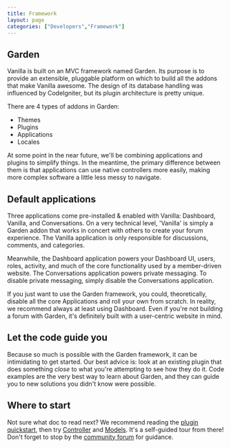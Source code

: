 ```yaml
---
title: Framework
layout: page
categories: ["Developers","Framework"]
---
```


## Garden

Vanilla is built on an MVC framework named Garden. Its purpose is to provide an extensible, pluggable platform on which to build all the addons that make Vanilla awesome. The design of its database handling was influenced by CodeIgniter, but its plugin architecture is pretty unique.

There are 4 types of addons in Garden:

* Themes
* Plugins
* Applications
* Locales

At some point in the near future, we'll be combining applications and plugins to simplify things. In the meantime, the primary difference between them is that applications can use native controllers more easily, making more complex software a little less messy to navigate.

## Default applications

Three applications come pre-installed & enabled with Vanilla: Dashboard, Vanilla, and Conversations. On a very technical level, 'Vanilla' is simply a Garden addon that works in concert with others to create your forum experience. The Vanilla application is only responsible for discussions, comments, and categories.

Meanwhile, the Dashboard application powers your Dashboard UI, users, roles, activity, and much of the core functionality used by a member-driven website. The Conversations application powers private messaging. To disable private messaging, simply disable the Conversations application.

If you just want to use the Garden framework, you could, theoretically, disable all the core Applications and roll your own from scratch. In reality, we recommend always at least using Dashboard. Even if you're not building a forum with Garden, it's definitely built with a user-centric website in mind.

## Let the code guide you

Because so much is possible with the Garden framework, it can be intimidating to get started. Our best advice is: look at an existing plugin that does something *close* to what you're attempting to see how they do it. Code examples are the very best way to learn about Garden, and they can guide you to new solutions you didn't know were possible.

## Where to start

Not sure what doc to read next? We recommend reading the [plugin quickstart](/developers/plugins/quickstart), then try [Controller](/developers/framework/controllers) and [Models](/developers/framework/models). It's a self-guided tour from there! Don't forget to stop by the [community forum](http://vanillaforums.org/discussions) for guidance.
